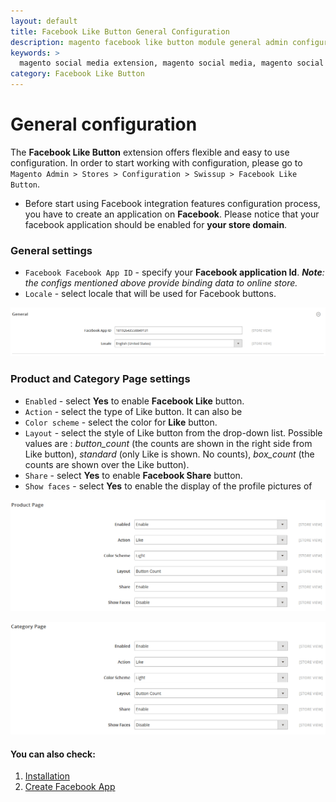 ```yaml
---
layout: default
title: Facebook Like Button General Configuration
description: magento facebook like button module general admin configuration
keywords: >
  magento social media extension, magento social media, magento social media plugin
category: Facebook Like Button
---
```


# General configuration

The **Facebook Like Button** extension offers flexible and easy to use configuration.
In order to start working with configuration, please go to
`Magento Admin > Stores > Configuration > Swissup > Facebook Like Button`.

-   Before start using Facebook integration features configuration process,
    you have to create an application on **Facebook**. Please notice that your facebook
    application should be enabled for **your store domain**.

### General settings

-   `Facebook Facebook App ID` - specify your **Facebook application Id**.
    _**Note**: the configs mentioned above provide binding data to online store._
-   `Locale` - select locale that will be used for Facebook buttons.

![General](/images/m2/fblike/general.png)

### Product and Category Page settings

-   `Enabled` - select **Yes** to enable **Facebook Like** button.
-   `Action` - select the type of Like button. It can also be
-   `Color scheme` - select the color for **Like** button.
-   `Layout` - select the style of Like button from the drop-down list.
    Possible values are : *button_count* (the counts are shown in the right side
    from Like button), *standard* (only Like is shown. No counts), *box_count*
    (the counts are shown over the Like button).
-   `Share` - select **Yes** to enable **Facebook Share** button.
-   `Show faces` - select **Yes** to enable the display of the profile pictures of

![Product](/images/m2/fblike/product.png)

![Category](/images/m2/fblike/category.png)

#### You can also check:

1. [Installation](../installation/)
2. [Create Facebook App](../app/)
